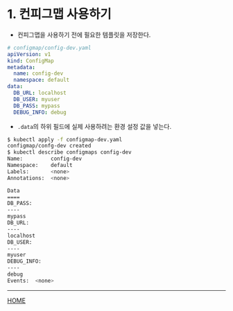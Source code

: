 # 1. 컨피그맵 사용하기

- 컨피그맵을 사용하기 전에 필요한 템플릿을 저장한다.

```yaml
# configmap/config-dev.yaml
apiVersion: v1
kind: ConfigMap
metadata:
  name: config-dev
  namespace: default
data:
  DB_URL: localhost
  DB_USER: myuser
  DB_PASS: mypass
  DEBUG_INFO: debug
```

- `.data`의 하위 필드에 실제 사용하려는 환경 설정 값을 넣는다.

```zsh
$ kubectl apply -f configmap-dev.yaml
configmap/confg-dev created
$ kubectl describe configmaps config-dev
Name:         config-dev
Namespace:    default
Labels:       <none>
Annotations:  <none>

Data
====
DB_PASS:
----
mypass
DB_URL:
----
localhost
DB_USER:
----
myuser
DEBUG_INFO:
----
debug
Events:  <none>
```

-----
[HOME](./index.md)
